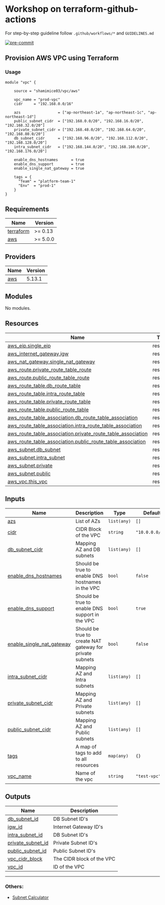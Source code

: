 # Workshop on terraform-github-actions
For step-by-step guideline follow `.github/workflows/*` and `GUIDELINES.md`

[![pre-commit](https://github.com/shamimice03/terraform-with-github-actions/actions/workflows/008_pre-commit.yaml/badge.svg?branch=main&event=push)](https://github.com/shamimice03/terraform-with-github-actions/actions/workflows/008_pre-commit.yaml)

## Provision AWS VPC using Terraform 

### Usage
```hcl
module "vpc" {

    source = "shamimice03/vpc/aws"

    vpc_name = "prod-vpc"
    cidr     = "192.168.0.0/16"

    azs                 = ["ap-northeast-1a", "ap-northeast-1c", "ap-northeast-1d"]
    public_subnet_cidr  = ["192.168.0.0/20", "192.168.16.0/20", "192.168.32.0/20"]
    private_subnet_cidr = ["192.168.48.0/20", "192.168.64.0/20", "192.168.80.0/20"]
    db_subnet_cidr      = ["192.168.96.0/20", "192.168.112.0/20", "192.168.128.0/20"]
    intra_subnet_cidr   = ["192.168.144.0/20", "192.168.160.0/20", "192.168.176.0/20"]

    enable_dns_hostnames      = true
    enable_dns_support        = true
    enable_single_nat_gateway = true

    tags = {
      "Team" = "platform-team-1"
      "Env"  = "prod-1"
    }
}
```

<!-- BEGINNING OF PRE-COMMIT-TERRAFORM DOCS HOOK -->
## Requirements

| Name | Version |
|------|---------|
| <a name="requirement_terraform"></a> [terraform](#requirement\_terraform) | >= 0.13 |
| <a name="requirement_aws"></a> [aws](#requirement\_aws) | >= 5.0.0 |

## Providers

| Name | Version |
|------|---------|
| <a name="provider_aws"></a> [aws](#provider\_aws) | 5.13.1 |

## Modules

No modules.

## Resources

| Name | Type |
|------|------|
| [aws_eip.single_eip](https://registry.terraform.io/providers/hashicorp/aws/latest/docs/resources/eip) | resource |
| [aws_internet_gateway.igw](https://registry.terraform.io/providers/hashicorp/aws/latest/docs/resources/internet_gateway) | resource |
| [aws_nat_gateway.single_nat_gateway](https://registry.terraform.io/providers/hashicorp/aws/latest/docs/resources/nat_gateway) | resource |
| [aws_route.private_route_table_route](https://registry.terraform.io/providers/hashicorp/aws/latest/docs/resources/route) | resource |
| [aws_route.public_route_table_route](https://registry.terraform.io/providers/hashicorp/aws/latest/docs/resources/route) | resource |
| [aws_route_table.db_route_table](https://registry.terraform.io/providers/hashicorp/aws/latest/docs/resources/route_table) | resource |
| [aws_route_table.intra_route_table](https://registry.terraform.io/providers/hashicorp/aws/latest/docs/resources/route_table) | resource |
| [aws_route_table.private_route_table](https://registry.terraform.io/providers/hashicorp/aws/latest/docs/resources/route_table) | resource |
| [aws_route_table.public_route_table](https://registry.terraform.io/providers/hashicorp/aws/latest/docs/resources/route_table) | resource |
| [aws_route_table_association.db_route_table_association](https://registry.terraform.io/providers/hashicorp/aws/latest/docs/resources/route_table_association) | resource |
| [aws_route_table_association.intra_route_table_association](https://registry.terraform.io/providers/hashicorp/aws/latest/docs/resources/route_table_association) | resource |
| [aws_route_table_association.private_route_table_association](https://registry.terraform.io/providers/hashicorp/aws/latest/docs/resources/route_table_association) | resource |
| [aws_route_table_association.public_route_table_association](https://registry.terraform.io/providers/hashicorp/aws/latest/docs/resources/route_table_association) | resource |
| [aws_subnet.db_subnet](https://registry.terraform.io/providers/hashicorp/aws/latest/docs/resources/subnet) | resource |
| [aws_subnet.intra_subnet](https://registry.terraform.io/providers/hashicorp/aws/latest/docs/resources/subnet) | resource |
| [aws_subnet.private](https://registry.terraform.io/providers/hashicorp/aws/latest/docs/resources/subnet) | resource |
| [aws_subnet.public](https://registry.terraform.io/providers/hashicorp/aws/latest/docs/resources/subnet) | resource |
| [aws_vpc.this_vpc](https://registry.terraform.io/providers/hashicorp/aws/latest/docs/resources/vpc) | resource |

## Inputs

| Name | Description | Type | Default | Required |
|------|-------------|------|---------|:--------:|
| <a name="input_azs"></a> [azs](#input\_azs) | List of AZs | `list(any)` | `[]` | no |
| <a name="input_cidr"></a> [cidr](#input\_cidr) | CIDR Block of the VPC | `string` | `"10.0.0.0/16"` | no |
| <a name="input_db_subnet_cidr"></a> [db\_subnet\_cidr](#input\_db\_subnet\_cidr) | Mapping AZ and DB subnets | `list(any)` | `[]` | no |
| <a name="input_enable_dns_hostnames"></a> [enable\_dns\_hostnames](#input\_enable\_dns\_hostnames) | Should be true to enable DNS hostnames in the VPC | `bool` | `false` | no |
| <a name="input_enable_dns_support"></a> [enable\_dns\_support](#input\_enable\_dns\_support) | Should be true to enable DNS support in the VPC | `bool` | `true` | no |
| <a name="input_enable_single_nat_gateway"></a> [enable\_single\_nat\_gateway](#input\_enable\_single\_nat\_gateway) | Should be true to create NAT gateway for private subnets | `bool` | `false` | no |
| <a name="input_intra_subnet_cidr"></a> [intra\_subnet\_cidr](#input\_intra\_subnet\_cidr) | Mapping AZ and Intra subnets | `list(any)` | `[]` | no |
| <a name="input_private_subnet_cidr"></a> [private\_subnet\_cidr](#input\_private\_subnet\_cidr) | Mapping AZ and Private subnets | `list(any)` | `[]` | no |
| <a name="input_public_subnet_cidr"></a> [public\_subnet\_cidr](#input\_public\_subnet\_cidr) | Mapping AZ and Public subnets | `list(any)` | `[]` | no |
| <a name="input_tags"></a> [tags](#input\_tags) | A map of tags to add to all resources | `map(any)` | `{}` | no |
| <a name="input_vpc_name"></a> [vpc\_name](#input\_vpc\_name) | Name of the vpc | `string` | `"test-vpc"` | no |

## Outputs

| Name | Description |
|------|-------------|
| <a name="output_db_subnet_id"></a> [db\_subnet\_id](#output\_db\_subnet\_id) | DB Subnet ID's |
| <a name="output_igw_id"></a> [igw\_id](#output\_igw\_id) | Internet Gateway ID's |
| <a name="output_intra_subnet_id"></a> [intra\_subnet\_id](#output\_intra\_subnet\_id) | DB Subnet ID's |
| <a name="output_private_subnet_id"></a> [private\_subnet\_id](#output\_private\_subnet\_id) | Private Subnet ID's |
| <a name="output_public_subnet_id"></a> [public\_subnet\_id](#output\_public\_subnet\_id) | Public Subnet ID's |
| <a name="output_vpc_cidr_block"></a> [vpc\_cidr\_block](#output\_vpc\_cidr\_block) | The CIDR block of the VPC |
| <a name="output_vpc_id"></a> [vpc\_id](#output\_vpc\_id) | ID of the VPC |
<!-- END OF PRE-COMMIT-TERRAFORM DOCS HOOK -->

***
### Others:
- [Subnet Calculator](https://www.solarwinds.com/free-tools/advanced-subnet-calculator)
